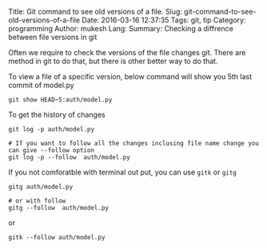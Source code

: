 Title: Git command to see old versions of a file. 
Slug: git-command-to-see-old-versions-of-a-file
Date: 2016-03-16 12:37:35
Tags: git, tip
Category: programming
Author: mukesh
Lang: 
Summary: Checking a diffrence between file versions in git

Often we require to check the versions of the file changes git. There are method in git to do that, but there is other better way to do that.   


To view a file of a specific version, below command will show you 5th last commit of model.py

    git show HEAD~5:auth/model.py
 

To get the history of changes 

    git log -p auth/model.py

    # If you want to follow all the changes inclusing file name change you can give --follow option
    git log -p --follow  auth/model.py


If you not comforatble with terminal out put, you can use `gitk` or `gitg`

    gitg auth/model.py

    # or with follow 
    gitg --follow  auth/model.py

or 

    gitk --follow auth/model.py

